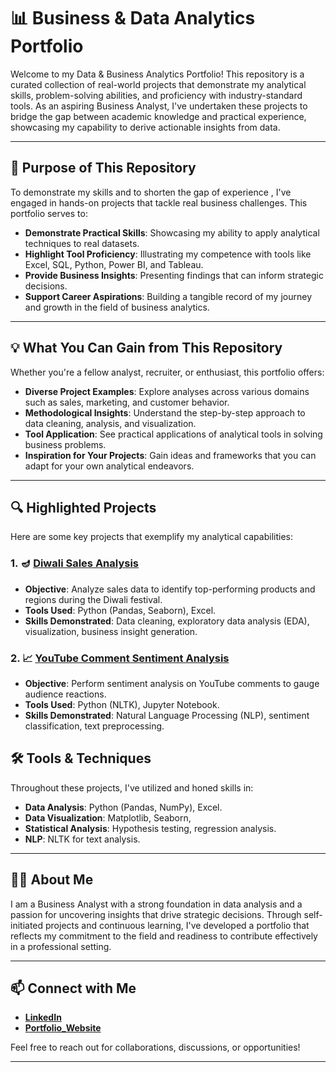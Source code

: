 # 📊 Business & Data Analytics Portfolio

Welcome to my Data & Business Analytics Portfolio! This repository is a curated collection of real-world projects that demonstrate my analytical skills, problem-solving abilities, and proficiency with industry-standard tools. As an aspiring Business Analyst, I've undertaken these projects to bridge the gap between academic knowledge and practical experience, showcasing my capability to derive actionable insights from data.

---

## 🧭 Purpose of This Repository

To demonstrate my skills and to shorten the gap of experience , I've engaged in hands-on projects that tackle real business challenges. This portfolio serves to:

- **Demonstrate Practical Skills**: Showcasing my ability to apply analytical techniques to real datasets.
- **Highlight Tool Proficiency**: Illustrating my competence with tools like Excel, SQL, Python, Power BI, and Tableau.
- **Provide Business Insights**: Presenting findings that can inform strategic decisions.
- **Support Career Aspirations**: Building a tangible record of my journey and growth in the field of business analytics.

---

## 💡 What You Can Gain from This Repository

Whether you're a fellow analyst, recruiter, or enthusiast, this portfolio offers:

- **Diverse Project Examples**: Explore analyses across various domains such as sales, marketing, and customer behavior.
- **Methodological Insights**: Understand the step-by-step approach to data cleaning, analysis, and visualization.
- **Tool Application**: See practical applications of analytical tools in solving business problems.
- **Inspiration for Your Projects**: Gain ideas and frameworks that you can adapt for your own analytical endeavors.

---

## 🔍 Highlighted Projects

Here are some key projects that exemplify my analytical capabilities:

### 1. 🪔 [Diwali Sales Analysis](https://github.com/Danu-12/Data_Analytics_Projects/tree/main/Diwali_Sales_Analysis)

- **Objective**: Analyze sales data to identify top-performing products and regions during the Diwali festival.
- **Tools Used**: Python (Pandas, Seaborn), Excel.
- **Skills Demonstrated**: Data cleaning, exploratory data analysis (EDA), visualization, business insight generation.

### 2. 📈 [YouTube Comment Sentiment Analysis](https://github.com/Danu-12/Data_Analytics_Projects/tree/main/Youtube_Sentimental_Analysis)

- **Objective**: Perform sentiment analysis on YouTube comments to gauge audience reactions.
- **Tools Used**: Python (NLTK), Jupyter Notebook.
- **Skills Demonstrated**: Natural Language Processing (NLP), sentiment classification, text preprocessing.

## 🛠️ Tools & Techniques

Throughout these projects, I've utilized and honed skills in:

- **Data Analysis**: Python (Pandas, NumPy), Excel.
- **Data Visualization**: Matplotlib, Seaborn,
- **Statistical Analysis**: Hypothesis testing, regression analysis.
- **NLP**:  NLTK for text analysis.

---

## 👨‍💼 About Me

I am a Business Analyst with a strong foundation in data analysis and a passion for uncovering insights that drive strategic decisions. Through self-initiated projects and continuous learning, I've developed a portfolio that reflects my commitment to the field and readiness to contribute effectively in a professional setting.

---

## 📫 Connect with Me

- [**LinkedIn**](www.linkedin.com/in/harender-singh-d90)
- [**Portfolio_Website**](https://www.datascienceportfol.io/harendrawork8)

Feel free to reach out for collaborations, discussions, or opportunities!

---


